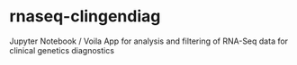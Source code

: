 # rnaseq-clingendiag
Jupyter Notebook / Voila App for analysis and filtering of RNA-Seq data for clinical genetics diagnostics
